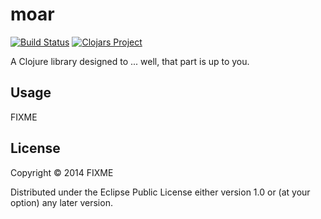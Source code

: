 # moar
[![Build Status](https://travis-ci.org/Jell/moar.svg?branch=master)](https://travis-ci.org/Jell/moar) [![Clojars Project](http://clojars.org/moar/latest-version.svg)](http://clojars.org/moar)

A Clojure library designed to ... well, that part is up to you.

## Usage

FIXME

## License

Copyright © 2014 FIXME

Distributed under the Eclipse Public License either version 1.0 or (at
your option) any later version.
